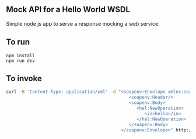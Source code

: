 ## Mock API for a Hello World WSDL

Simple node js app to serve a response mocking a web service.

## To run
```
npm install
npm run dev
```

## To invoke

```sh
curl -H 'Content-Type: application/xml' -d "<soapenv:Envelope xmlns:soapenv='http://schemas.xmlsoap.org/soap/envelope/' xmlns:hel='http://www.example.org/helloWorld/'>
                                               <soapenv:Header/>
                                               <soapenv:Body>
                                                  <hel:NewOperation>
                                                     <in>hello</in>
                                                  </hel:NewOperation>
                                               </soapenv:Body>
                                            </soapenv:Envelope>" http://localhost:50003/helloworld
```